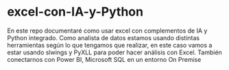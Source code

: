 # excel-con-IA-y-Python
En este repo documentaré como usar excel con complementos de IA y Python integrado.  Como analista de datos estamos usando distintas herramientas según lo que tengamos que realizar, en este caso vamos a estar usando slwings y PyXLL para poder hacer análisis con Excel. También conectarnos con Power BI, Microsoft SQL  en un entorno On Premise
